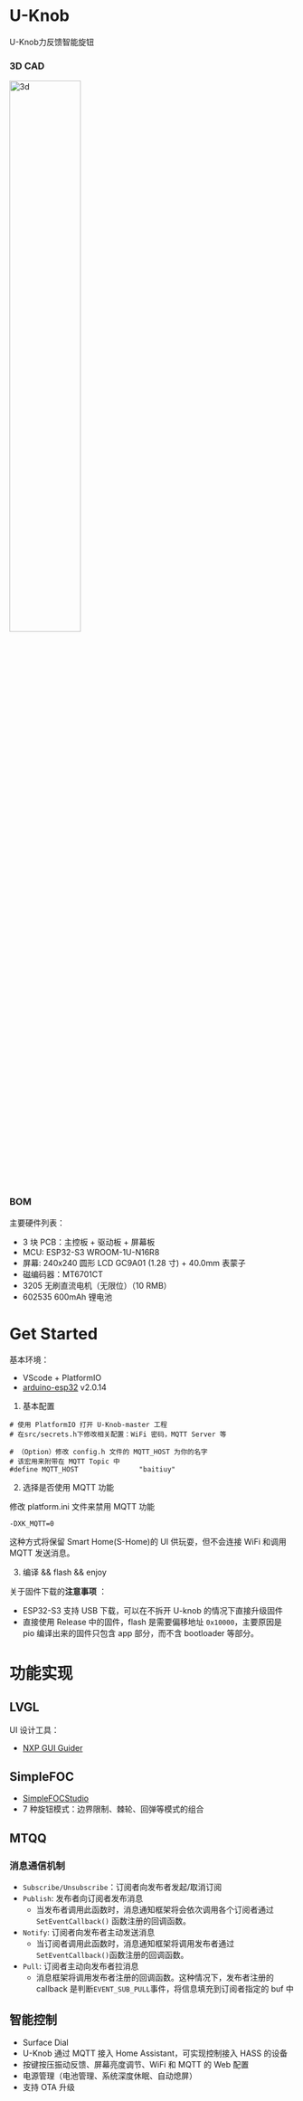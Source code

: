 # U-Knob
U-Knob力反馈智能旋钮


### 3D CAD

<img src="E:\Projects\VSCodeProjects\U-Knob-master\u-knob_png\3d.gif" width="50%" height="50%" alt="3d" align=center />

### BOM

主要硬件列表：

- 3 块 PCB：主控板 + 驱动板 + 屏幕板
- MCU: ESP32-S3 WROOM-1U-N16R8
- 屏幕: 240x240 圆形 LCD GC9A01 (1.28 寸) + 40.0mm 表蒙子 
- 磁编码器：MT6701CT
- 3205 无刷直流电机（无限位）（10 RMB）
- 602535 600mAh 锂电池 

# Get Started

基本环境：

- VScode + PlatformIO
- [arduino-esp32](https://github.com/espressif/arduino-esp32) v2.0.14

1. 基本配置

```
# 使用 PlatformIO 打开 U-Knob-master 工程
# 在src/secrets.h下修改相关配置：WiFi 密码，MQTT Server 等

# （Option）修改 config.h 文件的 MQTT_HOST 为你的名字
# 该宏用来附带在 MQTT Topic 中
#define MQTT_HOST               "baitiuy"      
```

2. 选择是否使用 MQTT 功能

修改 platform.ini 文件来禁用 MQTT 功能

```
-DXK_MQTT=0 
```

这种方式将保留 Smart Home(S-Home)的 UI 供玩耍，但不会连接 WiFi 和调用 MQTT 发送消息。

3. 编译 && flash && enjoy 

关于固件下载的**注意事项** ：

- ESP32-S3 支持 USB 下载，可以在不拆开 U-knob 的情况下直接升级固件
- 直接使用 Release 中的固件，flash 是需要偏移地址 `0x10000`，主要原因是 pio 编译出来的固件只包含 app 部分，而不含 bootloader 等部分。

# 功能实现

## LVGL

UI 设计工具：

- [NXP GUI Guider](https://www.nxp.com/design/software/development-software/gui-guider:GUI-GUIDER)

## SimpleFOC 

- [SimpleFOCStudio](https://github.com/JorgeMaker/SimpleFOCStudio)
- 7 种旋钮模式：边界限制、棘轮、回弹等模式的组合

## MTQQ

### 消息通信机制

- `Subscribe/Unsubscribe`：订阅者向发布者发起/取消订阅
- `Publish`: 发布者向订阅者发布消息
  - 当发布者调用此函数时，消息通知框架将会依次调用各个订阅者通过`SetEventCallback()` 函数注册的回调函数。
- `Notify`: 订阅者向发布者主动发送消息
  - 当订阅者调用此函数时，消息通知框架将调用发布者通过`SetEventCallback()`函数注册的回调函数。
- `Pull`: 订阅者主动向发布者拉消息
  - 消息框架将调用发布者注册的回调函数。这种情况下，发布者注册的 callback 是判断`EVENT_SUB_PULL`事件，将信息填充到订阅者指定的 buf 中

## 智能控制

- Surface Dial 
- U-Knob 通过 MQTT 接入 Home Assistant，可实现控制接入 HASS 的设备
- 按键按压振动反馈、屏幕亮度调节、WiFi 和 MQTT 的 Web 配置
- 电源管理（电池管理、系统深度休眠、自动熄屏）
- 支持 OTA 升级
